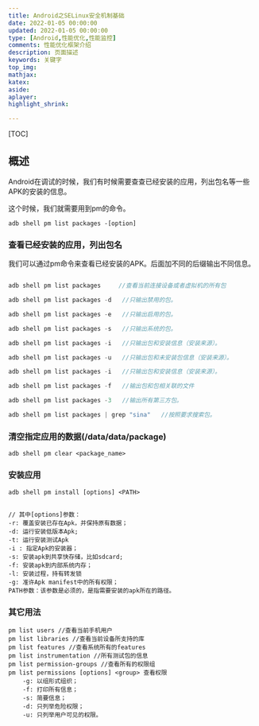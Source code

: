 ```yaml
---
title: Android之SELinux安全机制基础
date: 2022-01-05 00:00:00
updated: 2022-01-05 00:00:00
type: [Android,性能优化,性能监控]
comments: 性能优化框架介绍
description: 页面描述
keywords: 关键字
top_img:
mathjax:
katex:
aside:
aplayer:
highlight_shrink:

---
```




[TOC]

## 概述

Android在调试的时候，我们有时候需要查查已经安装的应用，列出包名等一些APK的安装的信息。

这个时候，我们就需要用到pm的命令。


```
adb shell pm list packages -[option]
```

### 查看已经安装的应用，列出包名

我们可以通过pm命令来查看已经安装的APK。后面加不同的后缀输出不同信息。

```java

adb shell pm list packages     //查看当前连接设备或者虚拟机的所有包

adb shell pm list packages -d   //只输出禁用的包。

adb shell pm list packages -e   //只输出启用的包。

adb shell pm list packages -s   //只输出系统的包。

adb shell pm list packages -i   //只输出包和安装信息（安装来源）。

adb shell pm list packages -u   //只输出包和未安装包信息（安装来源）。

adb shell pm list packages -i   //只输出包和安装信息（安装来源）。

adb shell pm list packages -f   //输出包和包相关联的文件

adb shell pm list packages -3   //输出所有第三方包。

adb shell pm list packages | grep "sina"   //按照要求搜索包。
```

### 清空指定应用的数据(/data/data/package)


```
adb shell pm clear <package_name>
```

### 安装应用


```
adb shell pm install [options] <PATH>


// 其中[options]参数：
-r: 覆盖安装已存在Apk，并保持原有数据；
-d: 运行安装低版本Apk;
-t: 运行安装测试Apk
-i : 指定Apk的安装器；
-s: 安装apk到共享快存储，比如sdcard;
-f: 安装apk到内部系统内存；
-l: 安装过程，持有转发锁
-g: 准许Apk manifest中的所有权限；
PATH参数：该参数是必须的，是指需要安装的apk所在的路径。
```




### 其它用法


```
pm list users //查看当前手机用户
pm list libraries //查看当前设备所支持的库
pm list features //查看系统所有的features
pm list instrumentation //所有测试包的信息
pm list permission-groups //查看所有的权限组
pm list permissions [options] <group> 查看权限
    -g: 以组形式组织；
    -f: 打印所有信息；
    -s: 简要信息；
    -d: 只列举危险权限；
    -u: 只列举用户可见的权限。
```